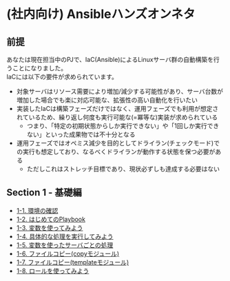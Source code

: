 # (社内向け) Ansibleハンズオンネタ

## 前提

あなたは現在担当中のPJで、IaC(Ansible)によるLinuxサーバ群の自動構築を行うことになりました。  
IaCには以下の要件が求められています。  

- 対象サーバはリソース需要により増加/減少する可能性があり、サーバ台数が増加した場合でも楽に対応可能な、拡張性の高い自動化を行いたい
- 実装したIaCは構築フェーズだけではなく、運用フェーズでも利用が想定されているため、繰り返し何度も実行可能な(=冪等な)実装が求められている
    - つまり、「特定の初期状態からしか実行できない」や「1回しか実行できない」といった成果物では不十分となる
- 運用フェーズではオペミス減少を目的としてドライラン(チェックモード)での実行も想定しており、なるべくドライランが動作する状態を保つ必要がある
    - ただしこれはストレッチ目標であり、現状必ずしも達成する必要はない

## Section 1 - 基礎編

- [1-1. 環境の確認](1-1_setup/README.md)
- [1-2. はじめてのPlaybook](1-2_first-playbook/README.md)
- [1-3. 変数を使ってみよう](1-3_variable/README.md)
- [1-4. 具体的な処理を実行してみよう](1-4_essential-playbook/README.md)
- [1-5. 変数を使ったサーバごとの処理](1-5_host-vars/README.md)
- [1-6. ファイルコピー(copyモジュール)](1-6_copy-module/README.md)
- [1-7. ファイルコピー(templateモジュール)](1-7_template-module/README.md)
- [1-8. ロールを使ってみよう](1-8_role/README.md)
